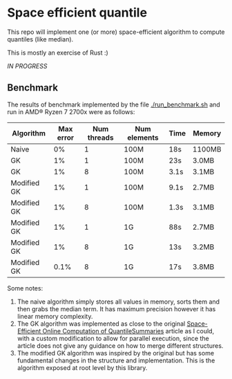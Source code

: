 # Space efficient quantile

This repo will implement one (or more) space-efficient algorithm to compute quantiles (like median).

This is mostly an exercise of Rust :)

*IN PROGRESS*

## Benchmark

The results of benchmark implemented by the file [./run_benchmark.sh](run_benchmark.sh) and run in AMD® Ryzen 7 2700x were as follows:

Algorithm | Max error | Num threads | Num elements | Time | Memory
---|---|---|---|---|---
Naive | 0% | 1 | 100M | 18s | 1100MB
GK | 1% | 1 | 100M | 23s | 3.0MB
GK | 1% | 8 | 100M | 3.1s | 3.1MB
Modified GK | 1% | 1 | 100M | 9.1s | 2.7MB
Modified GK | 1% | 8 | 100M | 1.3s | 3.1MB
Modified GK | 1% | 1 | 1G | 88s | 2.7MB
Modified GK | 1% | 8 | 1G | 13s | 3.2MB
Modified GK | 0.1% | 8 | 1G | 17s | 3.8MB

Some notes:

1. The naive algorithm simply stores all values in memory, sorts them and then grabs the median term. It has maximum precision however it has linear memory complexity.
2. The GK algorithm was implemented as close to the original [Space-Efficient Online Computation of QuantileSummaries](http://infolab.stanford.edu/~datar/courses/cs361a/papers/quantiles.pdf) article as I could, with a custom modification to allow for parallel execution, since the article does not give any guidance on how to merge different structures.
3. The modified GK algorithm was inspired by the original but has some fundamental changes in the structure and implementation. This is the algorithm exposed at root level by this library.
